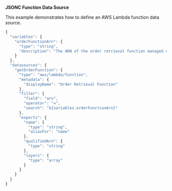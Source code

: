 **JSONC Function Data Source**

This example demonstrates how to define an AWS Lambda function data source.

```javascript
{
  "variables": {
    "orderFunctionArn": {
      "type": "string",
      "description": "The ARN of the order retrieval function managed externally."
    }
  },
  "datasources": {
    "getOrderFunction": {
      "type": "aws/lambda/function",
      "metadata": {
        "displayName": "Order Retrieval Function"
      },
      "filter": {
        "field": "arn",
        "operator": "=",
        "search": "${variables.orderFunctionArn}"
      },
      "exports": {
        "name": {
          "type": "string",
          "aliasFor": "name"
        },
        "qualifiedArn": {
          "type": "string"
        },
        "layers": {
          "type": "array"
        }
      }
    }
  }
}
```
